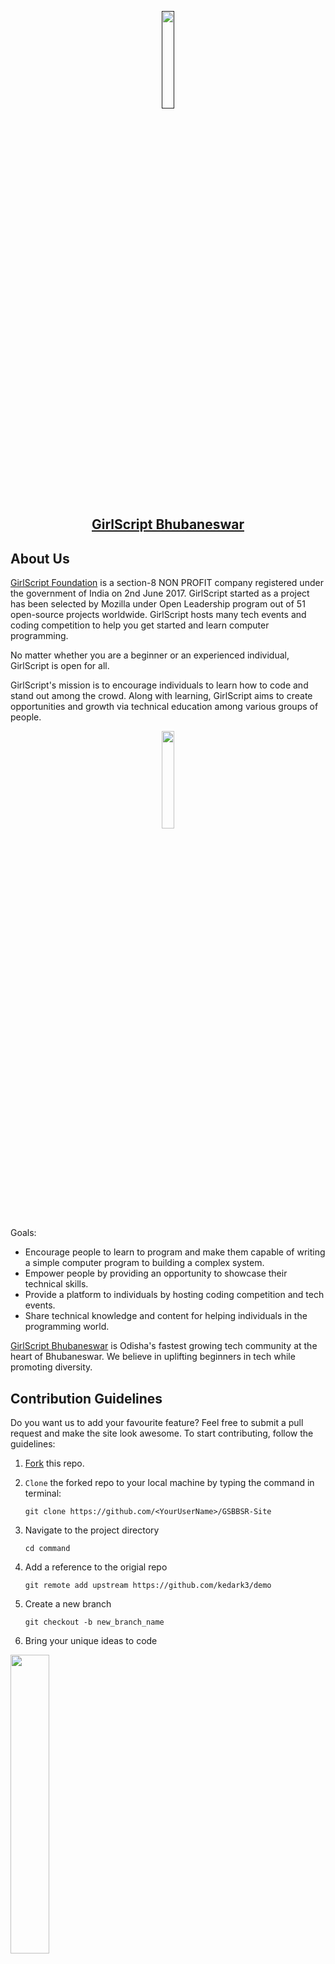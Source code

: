 <p align="center">
  <a href="">
      <img width="20%" src="https://user-images.githubusercontent.com/54095539/103772038-d835ae80-504e-11eb-8cbc-a9f8559c9d58.png" class="loaded">
    <h2 align="center">GirlScript Bhubaneswar</h2>
  </a>
</p> 

## About Us
 [GirlScript Foundation](https://www.girlscript.tech/home) is a section-8 NON PROFIT company registered under the government of India on 2nd June 2017. GirlScript started as a project has been selected by Mozilla under Open Leadership program out of 51 open-source projects worldwide. GirlScript hosts many tech events and coding competition to help you get started and learn computer programming.

No matter whether you are a beginner or an experienced individual, GirlScript is open for all.

GirlScript's mission is to encourage individuals to learn how to code and stand out among the crowd. Along with learning, GirlScript aims to create opportunities and growth via technical education among various groups of people.

<p align="center">
      <img width="20%" src="https://yt3.ggpht.com/ytc/AAUvwnjpqPs0Ym5JS8iCVHYIRDwSEFDHMEw0qJWE600=s900-c-k-c0x00ffffff-no-rj" class="loaded">
</p>
Goals:

   - Encourage people to learn to program and make them capable of writing a simple computer program to building a complex system.
   - Empower people by providing an opportunity to showcase their technical skills.
   - Provide a platform to individuals by hosting coding competition and tech events.
   - Share technical knowledge and content for helping individuals in the programming world.

[GirlScript Bhubaneswar](https://girlscript-bhubaneswar.netlify.app/) is Odisha's fastest growing tech community at the heart of Bhubaneswar. We believe in uplifting beginners in tech while promoting diversity.

## Contribution Guidelines
Do you want us to add your favourite feature? Feel free to submit a pull request and make the site look awesome. To start contributing, follow the guidelines:


1. [Fork](https://github.com/Girlscript-Bhubaneswar/GSBBSR-Site/fork) this repo.

2. `Clone` the forked repo to your local machine by typing the command in terminal:

    `git clone https://github.com/<YourUserName>/GSBBSR-Site`
    
3. Navigate to the project directory

    `cd command`
    
4. Add a reference to the origial repo

    `git remote add upstream https://github.com/kedark3/demo`
    
5. Create a new branch

    `git checkout -b new_branch_name`
    
6. Bring your unique ideas to code

<img width=35% src="![developers-gif-showcase](https://user-images.githubusercontent.com/46455250/103748750-7cdad080-4ffc-11eb-86f1-f205527f8da0.gif)">

7. Track changes

    `git status`
    
8. Stage your changes

    `git add .`
    
9. Commit your changes

    `git commit -m "Type a message here"`
    
10. Push your changes

    `git push -u origin [new_branch_name]`
    
11. Once you push the changes to your repo, the Compare & pull request button will appear in GitHub

12. Open a pull request by clicking the Create pull request button. This allows the repo's maintainers to review your contribution. From here, they can merge it if it is good, or they may ask you to make some changes.

## License

Distributed under the MIT License. See `LICENSE.md` for more information.


